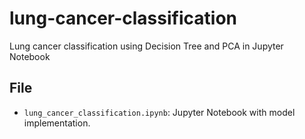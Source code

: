 # lung-cancer-classification
Lung cancer classification using Decision Tree and PCA in Jupyter Notebook
## File
- `lung_cancer_classification.ipynb`: Jupyter Notebook with model implementation.
